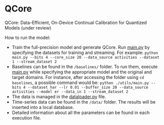 # QCore

QCore: Data-Efficient, On-Device Continual Calibration for Quantized Models (under review)

How to run the model:
 * Train the full-precision model and generate QCore. Run [main.py](main.py) by specifying the datasets for training and streaming. For example:
 `python main.py --bits 4 --core_size 20 --data_source activities --dataset 1 --stream_dataset 2`
 * Baselines can be found in the `/baselines/` folder. To run them, execute [main.py](baselines/utils/main.py) while specifying the appropriate model and the original and target domains. For instance, after accessing the folder using `cd baselines`, a possible command would be:
 `python ./utils/main.py --bits 4 --dataset har --lr 0.01 --buffer_size 20 --data_source activities --model er --data_in 1 --stream_dataset 2`
 * The data is managed in the [dataloader.py](utils/dataloader.py) file. 
 * Time-series data can be found in the `/data/` folder. The results will be inserted into a local database. 
 * Detailed information about all the parameters can be found in each execution file.